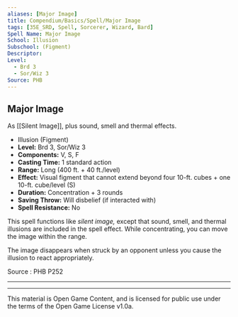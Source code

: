 ```yaml
---
aliases: [Major Image]
title: Compendium/Basics/Spell/Major Image
tags: [35E_SRD, Spell, Sorcerer, Wizard, Bard]
Spell Name: Major Image
School: Illusion
Subschool: (Figment)
Descriptor: 
Level:
  - Brd 3
  - Sor/Wiz 3
Source: PHB
---
```



## Major Image

As [[Silent Image]], plus sound, smell and thermal effects.

*   Illusion (Figment)
*   **Level:** Brd 3, Sor/Wiz 3
*   **Components:** V, S, F
*   **Casting Time:** 1 standard action
*   **Range:** Long (400 ft. + 40 ft./level)
*   **Effect:** Visual figment that cannot extend beyond four 10-ft. cubes + one 10-ft. cube/level (S)
*   **Duration:** Concentration + 3 rounds
*   **Saving Throw:** Will disbelief (if interacted with)
*   **Spell Resistance:** No

<p>This spell functions like <i>silent image,</i> except that sound, smell, and thermal illusions are included in the spell effect. While concentrating, you can move the image within the range.</p><p>The image disappears when struck by an opponent unless you cause the illusion to react appropriately.</p>

Source : PHB P252

---

---

This material is Open Game Content, and is licensed for public use under
the terms of the Open Game License v1.0a.
